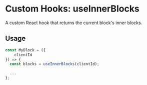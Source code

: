 # Custom Hooks: useInnerBlocks

A custom React hook that returns the current block's inner blocks.

## Usage

```jsx
const MyBlock = ({
	clientId
}) => {
  const blocks = useInnerBlocks(clientId);

  ...
};
```
